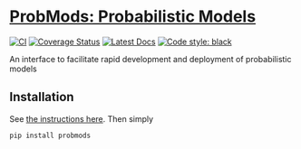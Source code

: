 # [ProbMods: Probabilistic Models](http://github.com/wesselb/probmods)

[![CI](https://github.com/wesselb/probmods/workflows/CI/badge.svg)](https://github.com/wesselb/probmods/actions?query=workflow%3ACI)
[![Coverage Status](https://coveralls.io/repos/github/wesselb/probmods/badge.svg?branch=main)](https://coveralls.io/github/wesselb/probmods?branch=main)
[![Latest Docs](https://img.shields.io/badge/docs-latest-blue.svg)](https://wesselb.github.io/probmods)
[![Code style: black](https://img.shields.io/badge/code%20style-black-000000.svg)](https://github.com/psf/black)

An interface to facilitate rapid development and deployment of probabilistic models

## Installation

See [the instructions here](https://gist.github.com/wesselb/4b44bf87f3789425f96e26c4308d0adc).
Then simply

```
pip install probmods
```